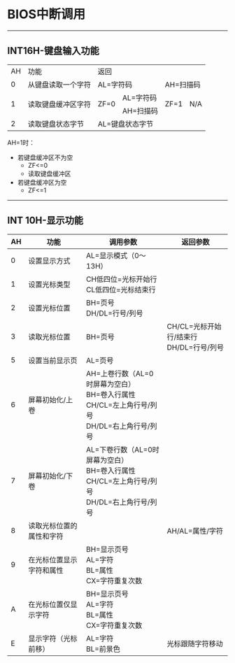 
# BIOS中断调用

---
## INT16H-键盘输入功能
<table>
    <tr>
        <td>AH</td>
        <td>功能</td>
        <td colspan=4>返回</td>
    </tr>
    <tr>
        <td>0</td>
        <td>从键盘读取一个字符</td>
        <td colspan=2>AL=字符码</td>
        <td colspan=2>AH=扫描码</td>
    </tr>
    <tr>
        <td rowspan=2>1</td>
        <td rowspan=2>读取键盘缓冲区字符</td>
        <td rowspan=2>ZF=0</td>
        <td>AL=字符码</td>
        <td rowspan=2>ZF=1</td>
        <td rowspan=2>N/A</td>
    </tr>
    <tr>
        <td>AH=扫描码</td>
    </tr>
    <tr>
        <td>2</td>
        <td>读取键盘状态字节</td>
        <td colspan=4>AL=键盘状态字节</td>
</table>

AH=1时：
* 若键盘缓冲区不为空
    * ZF<=0
    * 读取键盘缓冲区
* 若键盘缓冲区为空 
    * ZF<=1

---
## INT 10H-显示功能
|AH|功能|调用参数|返回参数|
|----|----|----|----|
|0|设置显示方式|AL=显示模式（0～13H）||
|1|设置光标类型|CH低四位=光标开始行<br>CL低四位=光标结束行||
|2|设置光标位置|BH=页号<br>DH/DL=行号/列号||
|3|读取光标位置|BH=页号|CH/CL=光标开始行/结束行<br>DH/DL=行号/列号|
|5|设置当前显示页|AL=页号||
|6|屏幕初始化/上卷|AH=上卷行数（AL=0时屏幕为空白）<br>BH=卷入行属性<br>CH/CL=左上角行号/列号<br>DH/DL=右上角行号/列号||
|7|屏幕初始化/下卷|AL=下卷行数（AL=0时屏幕为空白）<br>BH=卷入行属性<br>CH/CL=左上角行号/列号<br>DH/DL=右上角行号/列号||
|8|读取光标位置的属性和字符||AH/AL=属性/字符|
|9|在光标位置显示字符和属性|BH=显示页号<br>AL=字符<br>BL=属性<br>CX=字符重复次数||
|A|在光标位置仅显示字符|BH=显示页号<br>AL=字符<br>BL=属性<br>CX=字符重复次数||
|E|显示字符（光标前移）|AL=字符<br>BL=前景色|光标跟随字符移动|